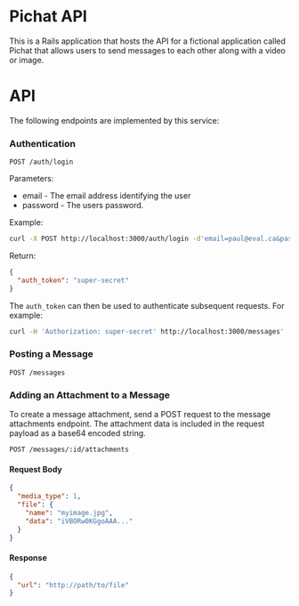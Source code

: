 # Pichat API

This is a Rails application that hosts the API for a fictional application
called Pichat that allows users to send messages to each other along with a
video or image.

# API

The following endpoints are implemented by this service:

### Authentication

`POST /auth/login`

Parameters:

* email - The email address identifying the user
* password - The users password.

Example:

```sh
curl -X POST http://localhost:3000/auth/login -d'email=paul@eval.ca&password=foobar123'
```

Return:

```json
{
  "auth_token": "super-secret"
}
```

The `auth_token` can then be used to authenticate subsequent requests. For example:

```sh
curl -H 'Authorization: super-secret' http://localhost:3000/messages'
```

### Posting a Message

`POST /messages`

### Adding an Attachment to a Message

To create a message attachment, send a POST request to the message attachments
endpoint. The attachment data is included in the request payload as a base64
encoded string.

`POST /messages/:id/attachments`

#### Request Body

```json
{
  "media_type": 1,
  "file": {
    "name": "myimage.jpg",
    "data": "iVBORw0KGgoAAA..."
  }
}
```

#### Response

```json
{
  "url": "http://path/to/file"
}
```

